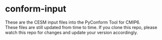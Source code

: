 # conform-input

These are the CESM input files into the PyConform Tool for CMIP6.  
These files are still updated from time to time.  If you clone this repo, please 
watch this repo for changes and update your version accordingly.  
